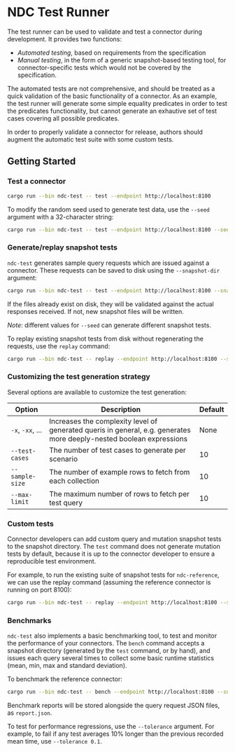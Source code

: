 # NDC Test Runner

The test runner can be used to validate and test a connector during development. It provides two functions:

- _Automated testing_, based on requirements from the specification
- _Manual testing_, in the form of a generic snapshot-based testing tool, for connector-specific tests which would not be covered by the specification.

The automated tests are not comprehensive, and should be treated as a quick validation of the basic functionality of a connector. As an example, the test runner will generate some simple equality predicates in order to test the predicates functionality, but cannot generate an exhautive set of test cases covering all possible predicates.

In order to properly validate a connector for release, authors should augment the automatic test suite with some custom tests.

## Getting Started

### Test a connector

```sh
cargo run --bin ndc-test -- test --endpoint http://localhost:8100
```

To modify the random seed used to generate test data, use the `--seed` argument with a 32-character string:

```sh
cargo run --bin ndc-test -- test --endpoint http://localhost:8100 --seed 'ABD1FFEA148FE165FAC69B66B58972A8'
```

### Generate/replay snapshot tests

`ndc-test` generates sample query requests which are issued against a connector. These requests can be saved to disk using the `--snapshot-dir` argument:

```sh
cargo run --bin ndc-test -- test --endpoint http://localhost:8100 --snapshots-dir snapshots
```

If the files already exist on disk, they will be validated against the actual responses received. If not, new snapshot files will be written.

_Note_: different values for `--seed` can generate different snapshot tests.

To replay existing snapshot tests from disk without regenerating the requests, use the `replay` command:

```sh
cargo run --bin ndc-test -- replay --endpoint http://localhost:8100 --snapshots-dir snapshots
```

### Customizing the test generation strategy

Several options are available to customize the test generation:

| Option           | Description                                                                                                          | Default |
| ---------------- | -------------------------------------------------------------------------------------------------------------------- | ------- |
| `-x`, `-xx`, ... | Increases the complexity level of generated queris in general, e.g. generates more deeply-nested boolean expressions | None    |
| `--test-cases`   | The number of test cases to generate per scenario                                                                    | 10      |
| `--sample-size`  | The number of example rows to fetch from each collection                                                             | 10      |
| `--max-limit`    | The maximum number of rows to fetch per test query                                                                   | 10      |

### Custom tests

Connector developers can add custom query and mutation snapshot tests to the snapshot directory. The `test` command does not generate mutation tests by default, because it is up to the connector developer to ensure a reproducible test environment.

For example, to run the existing suite of snapshot tests for `ndc-reference`, we can use the replay command (assuming the reference connector is running on port 8100):

```sh
cargo run --bin ndc-test -- replay --endpoint http://localhost:8100 --snapshots-dir ndc-reference/tests
```

### Benchmarks

`ndc-test` also implements a basic benchmarking tool, to test and monitor the performance of your connectors. The `bench` command accepts a snapshot directory (generated by the `test` command, or by hand), and issues each query several times to collect some basic runtime statistics (mean, min, max and standard deviation).

To benchmark the reference connector:

```sh
cargo run --bin ndc-test -- bench --endpoint http://localhost:8100 --snapshots-dir ndc-reference/tests
```

Benchmark reports will be stored alongside the query request JSON files, as `report.json`.

To test for performance regressions, use the `--tolerance` argument. For example, to fail if any test averages 10% longer than the previous recorded mean time, use `--tolerance 0.1`.
